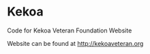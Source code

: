 # Kekoa

Code for Kekoa Veteran Foundation Website

Website can be found at http://kekoaveteran.org
